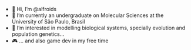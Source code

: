 - 👋 Hi, I’m @alfroids
- 🌱 I’m currently an undergraduate on Molecular Sciences at the University of São Paulo, Brasil
- 👀 I’m interested in modelling biological systems, specially evolution and population genetics...
- 🎮 ... and also game dev in my free time

<!---
alfroids/alfroids is a ✨ special ✨ repository because its `README.md` (this file) appears on your GitHub profile.
You can click the Preview link to take a look at your changes.
--->
